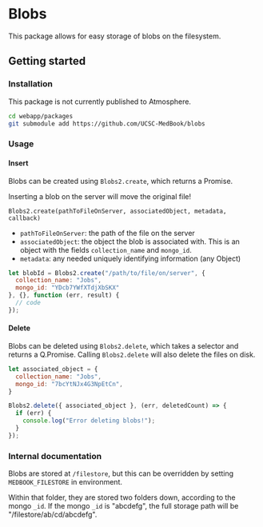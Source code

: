 # Blobs

This package allows for easy storage of blobs on the filesystem.

## Getting started

### Installation

This package is not currently published to Atmosphere.

```sh
cd webapp/packages
git submodule add https://github.com/UCSC-MedBook/blobs
```

### Usage

#### Insert

Blobs can be created using `Blobs2.create`, which returns a Promise.

Inserting a blob on the server will move the original file!

`Blobs2.create(pathToFileOnServer, associatedObject, metadata, callback)`

- `pathToFileOnServer`: the path of the file on the server
- `associatedObject`: the object the blob is associated with. This is an object with the fields `collection_name` and `mongo_id`.
- `metadata`: any needed uniquely identifying information (any Object)

```js
let blobId = Blobs2.create("/path/to/file/on/server", {
  collection_name: "Jobs",
  mongo_id: "YDcb7YWfXTdjXbSKX"
}, {}, function (err, result) {
  // code
});
```

#### Delete

Blobs can be deleted using `Blobs2.delete`, which takes a selector and returns
a Q.Promise. Calling `Blobs2.delete` will also delete the files on disk.

```js
let associated_object = {
  collection_name: "Jobs",
  mongo_id: "7bcYtNJx4G3NpEtCn",
}

Blobs2.delete({ associated_object }, (err, deletedCount) => {
  if (err) {
    console.log("Error deleting blobs!");
  }
});
```

### Internal documentation

Blobs are stored at `/filestore`, but this can be overridden by setting `MEDBOOK_FILESTORE` in environment.

Within that folder, they are stored two folders down, according to the mongo `_id`. If the mongo `_id` is "abcdefg", the full storage path will be "/filestore/ab/cd/abcdefg".
